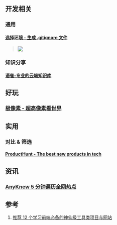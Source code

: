 ﻿## 开发相关
### 通用
#### [选择环境 - 生成 .gitignore 文件](https://www.gitignore.io/)
>   ![](https://picgo-notes.oss-cn-beijing.aliyuncs.com/img/gitignore.io.png)

### 知识分享
#### [语雀-专业的云端知识库](https://www.yuque.com/)


## 好玩
### [极像素 - 超高像素看世界](https://www.sigoo.com/)


## 实用
### 对比 & 筛选
#### [ProductHunt - The best new products in tech](https://www.producthunt.com/)


## 资讯
### [AnyKnew 5 分钟遍历全网热点](https://www.anyknew.com/#/)

## 参考

1. [推荐 12 个学习前端必备的神仙级工具类项目与网站](https://www.jianshu.com/p/65fdb38e3b2a)